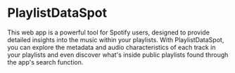 # PlaylistDataSpot
This web app is a powerful tool for Spotify users, designed to provide detailed insights into the music within your playlists. With PlaylistDataSpot, you can explore the metadata and audio characteristics of each track in your playlists and even discover what's inside public playlists found through the app's search function.
